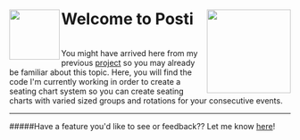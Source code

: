 <h1>
  Welcome to Posti
  <img src="https://github.com/naphipps/posti/raw/master/resources/posti-logo-256x256%402x.png" align="left" width="90"></img>
  <a href="https://trello.com/b/vgFF7dbp/posti" target="_blank">
    <img src="https://github.com/naphipps/posti/raw/master/resources/trello-logo-blue.png" align="right" width="150"/>
  </a>
</h1>
<br/>
You might have arrived here from my previous <a href="https://github.com/naphipps/SeatingSystem">project</a> so you may already be familiar about this topic. Here, you will find the code I'm currently working in order to create a seating chart system so you can create seating charts with varied sized groups and rotations for your consecutive events.

<!--Create seating charts with varied sized groups and rotations for your consecutive events.-->

***
#####Have a feature you'd like to see or feedback?? Let me know [here](https://github.com/naphipps/posti/issues)!
